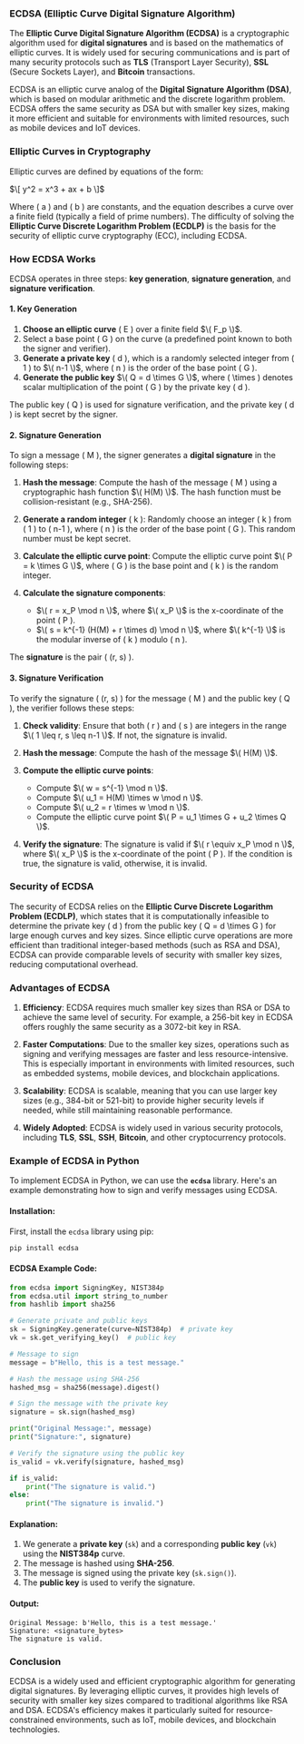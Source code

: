 ### **ECDSA (Elliptic Curve Digital Signature Algorithm)**

The **Elliptic Curve Digital Signature Algorithm (ECDSA)** is a cryptographic algorithm used for **digital signatures** and is based on the mathematics of elliptic curves. It is widely used for securing communications and is part of many security protocols such as **TLS** (Transport Layer Security), **SSL** (Secure Sockets Layer), and **Bitcoin** transactions.

ECDSA is an elliptic curve analog of the **Digital Signature Algorithm (DSA)**, which is based on modular arithmetic and the discrete logarithm problem. ECDSA offers the same security as DSA but with smaller key sizes, making it more efficient and suitable for environments with limited resources, such as mobile devices and IoT devices.

### **Elliptic Curves in Cryptography**

Elliptic curves are defined by equations of the form:

$\[
y^2 = x^3 + ax + b
\]$

Where \( a \) and \( b \) are constants, and the equation describes a curve over a finite field (typically a field of prime numbers). The difficulty of solving the **Elliptic Curve Discrete Logarithm Problem (ECDLP)** is the basis for the security of elliptic curve cryptography (ECC), including ECDSA.

### **How ECDSA Works**

ECDSA operates in three steps: **key generation**, **signature generation**, and **signature verification**.

#### **1. Key Generation**

1. **Choose an elliptic curve** \( E \) over a finite field $\( F_p \)$.
2. Select a base point \( G \) on the curve (a predefined point known to both the signer and verifier).
3. **Generate a private key** \( d \), which is a randomly selected integer from \( 1 \) to $\( n-1 \)$, where \( n \) is the order of the base point \( G \).
4. **Generate the public key** $\( Q = d \times G \)$, where \( \times \) denotes scalar multiplication of the point \( G \) by the private key \( d \).

The public key \( Q \) is used for signature verification, and the private key \( d \) is kept secret by the signer.

#### **2. Signature Generation**

To sign a message \( M \), the signer generates a **digital signature** in the following steps:

1. **Hash the message**: Compute the hash of the message \( M \) using a cryptographic hash function $\( H(M) \)$. The hash function must be collision-resistant (e.g., SHA-256).
   
2. **Generate a random integer** \( k \): Randomly choose an integer \( k \) from \( 1 \) to \( n-1 \), where \( n \) is the order of the base point \( G \). This random number must be kept secret.
   
3. **Calculate the elliptic curve point**: Compute the elliptic curve point $\( P = k \times G \)$, where \( G \) is the base point and \( k \) is the random integer.
   
4. **Calculate the signature components**:
   - $\( r = x_P \mod n \)$, where $\( x_P \)$ is the x-coordinate of the point \( P \).
   - $\( s = k^{-1} (H(M) + r \times d) \mod n \)$, where $\( k^{-1} \)$ is the modular inverse of \( k \) modulo \( n \).

The **signature** is the pair \( (r, s) \).

#### **3. Signature Verification**

To verify the signature \( (r, s) \) for the message \( M \) and the public key \( Q \), the verifier follows these steps:

1. **Check validity**: Ensure that both \( r \) and \( s \) are integers in the range $\( 1 \leq r, s \leq n-1 \)$. If not, the signature is invalid.
   
2. **Hash the message**: Compute the hash of the message $\( H(M) \)$.
   
3. **Compute the elliptic curve points**:
   - Compute $\( w = s^{-1} \mod n \)$.
   - Compute $\( u_1 = H(M) \times w \mod n \)$.
   - Compute $\( u_2 = r \times w \mod n \)$.
   - Compute the elliptic curve point $\( P = u_1 \times G + u_2 \times Q \)$.

4. **Verify the signature**: The signature is valid if $\( r \equiv x_P \mod n \)$, where $\( x_P \)$ is the x-coordinate of the point \( P \). If the condition is true, the signature is valid, otherwise, it is invalid.

### **Security of ECDSA**

The security of ECDSA relies on the **Elliptic Curve Discrete Logarithm Problem (ECDLP)**, which states that it is computationally infeasible to determine the private key \( d \) from the public key \( Q = d \times G \) for large enough curves and key sizes. Since elliptic curve operations are more efficient than traditional integer-based methods (such as RSA and DSA), ECDSA can provide comparable levels of security with smaller key sizes, reducing computational overhead.

### **Advantages of ECDSA**

1. **Efficiency**: ECDSA requires much smaller key sizes than RSA or DSA to achieve the same level of security. For example, a 256-bit key in ECDSA offers roughly the same security as a 3072-bit key in RSA.
   
2. **Faster Computations**: Due to the smaller key sizes, operations such as signing and verifying messages are faster and less resource-intensive. This is especially important in environments with limited resources, such as embedded systems, mobile devices, and blockchain applications.

3. **Scalability**: ECDSA is scalable, meaning that you can use larger key sizes (e.g., 384-bit or 521-bit) to provide higher security levels if needed, while still maintaining reasonable performance.

4. **Widely Adopted**: ECDSA is widely used in various security protocols, including **TLS**, **SSL**, **SSH**, **Bitcoin**, and other cryptocurrency protocols.

### **Example of ECDSA in Python**

To implement ECDSA in Python, we can use the **`ecdsa`** library. Here's an example demonstrating how to sign and verify messages using ECDSA.

#### **Installation**:

First, install the `ecdsa` library using pip:

```bash
pip install ecdsa
```

#### **ECDSA Example Code**:

```python
from ecdsa import SigningKey, NIST384p
from ecdsa.util import string_to_number
from hashlib import sha256

# Generate private and public keys
sk = SigningKey.generate(curve=NIST384p)  # private key
vk = sk.get_verifying_key()  # public key

# Message to sign
message = b"Hello, this is a test message."

# Hash the message using SHA-256
hashed_msg = sha256(message).digest()

# Sign the message with the private key
signature = sk.sign(hashed_msg)

print("Original Message:", message)
print("Signature:", signature)

# Verify the signature using the public key
is_valid = vk.verify(signature, hashed_msg)

if is_valid:
    print("The signature is valid.")
else:
    print("The signature is invalid.")
```

#### **Explanation**:

1. We generate a **private key** (`sk`) and a corresponding **public key** (`vk`) using the **NIST384p** curve.
2. The message is hashed using **SHA-256**.
3. The message is signed using the private key (`sk.sign()`).
4. The **public key** is used to verify the signature.

#### **Output**:

```text
Original Message: b'Hello, this is a test message.'
Signature: <signature_bytes>
The signature is valid.
```

### **Conclusion**

ECDSA is a widely used and efficient cryptographic algorithm for generating digital signatures. By leveraging elliptic curves, it provides high levels of security with smaller key sizes compared to traditional algorithms like RSA and DSA. ECDSA's efficiency makes it particularly suited for resource-constrained environments, such as IoT, mobile devices, and blockchain technologies.
